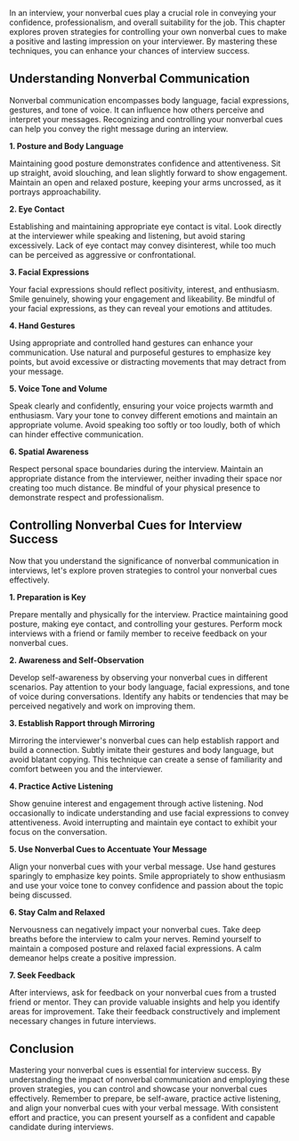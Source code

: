 
In an interview, your nonverbal cues play a crucial role in conveying your confidence, professionalism, and overall suitability for the job. This chapter explores proven strategies for controlling your own nonverbal cues to make a positive and lasting impression on your interviewer. By mastering these techniques, you can enhance your chances of interview success.

**Understanding Nonverbal Communication**
-----------------------------------------

Nonverbal communication encompasses body language, facial expressions, gestures, and tone of voice. It can influence how others perceive and interpret your messages. Recognizing and controlling your nonverbal cues can help you convey the right message during an interview.

**1. Posture and Body Language**

Maintaining good posture demonstrates confidence and attentiveness. Sit up straight, avoid slouching, and lean slightly forward to show engagement. Maintain an open and relaxed posture, keeping your arms uncrossed, as it portrays approachability.

**2. Eye Contact**

Establishing and maintaining appropriate eye contact is vital. Look directly at the interviewer while speaking and listening, but avoid staring excessively. Lack of eye contact may convey disinterest, while too much can be perceived as aggressive or confrontational.

**3. Facial Expressions**

Your facial expressions should reflect positivity, interest, and enthusiasm. Smile genuinely, showing your engagement and likeability. Be mindful of your facial expressions, as they can reveal your emotions and attitudes.

**4. Hand Gestures**

Using appropriate and controlled hand gestures can enhance your communication. Use natural and purposeful gestures to emphasize key points, but avoid excessive or distracting movements that may detract from your message.

**5. Voice Tone and Volume**

Speak clearly and confidently, ensuring your voice projects warmth and enthusiasm. Vary your tone to convey different emotions and maintain an appropriate volume. Avoid speaking too softly or too loudly, both of which can hinder effective communication.

**6. Spatial Awareness**

Respect personal space boundaries during the interview. Maintain an appropriate distance from the interviewer, neither invading their space nor creating too much distance. Be mindful of your physical presence to demonstrate respect and professionalism.

**Controlling Nonverbal Cues for Interview Success**
----------------------------------------------------

Now that you understand the significance of nonverbal communication in interviews, let's explore proven strategies to control your nonverbal cues effectively.

**1. Preparation is Key**

Prepare mentally and physically for the interview. Practice maintaining good posture, making eye contact, and controlling your gestures. Perform mock interviews with a friend or family member to receive feedback on your nonverbal cues.

**2. Awareness and Self-Observation**

Develop self-awareness by observing your nonverbal cues in different scenarios. Pay attention to your body language, facial expressions, and tone of voice during conversations. Identify any habits or tendencies that may be perceived negatively and work on improving them.

**3. Establish Rapport through Mirroring**

Mirroring the interviewer's nonverbal cues can help establish rapport and build a connection. Subtly imitate their gestures and body language, but avoid blatant copying. This technique can create a sense of familiarity and comfort between you and the interviewer.

**4. Practice Active Listening**

Show genuine interest and engagement through active listening. Nod occasionally to indicate understanding and use facial expressions to convey attentiveness. Avoid interrupting and maintain eye contact to exhibit your focus on the conversation.

**5. Use Nonverbal Cues to Accentuate Your Message**

Align your nonverbal cues with your verbal message. Use hand gestures sparingly to emphasize key points. Smile appropriately to show enthusiasm and use your voice tone to convey confidence and passion about the topic being discussed.

**6. Stay Calm and Relaxed**

Nervousness can negatively impact your nonverbal cues. Take deep breaths before the interview to calm your nerves. Remind yourself to maintain a composed posture and relaxed facial expressions. A calm demeanor helps create a positive impression.

**7. Seek Feedback**

After interviews, ask for feedback on your nonverbal cues from a trusted friend or mentor. They can provide valuable insights and help you identify areas for improvement. Take their feedback constructively and implement necessary changes in future interviews.

**Conclusion**
--------------

Mastering your nonverbal cues is essential for interview success. By understanding the impact of nonverbal communication and employing these proven strategies, you can control and showcase your nonverbal cues effectively. Remember to prepare, be self-aware, practice active listening, and align your nonverbal cues with your verbal message. With consistent effort and practice, you can present yourself as a confident and capable candidate during interviews.
